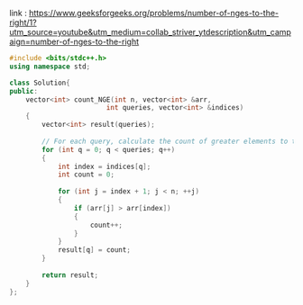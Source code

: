 
link : https://www.geeksforgeeks.org/problems/number-of-nges-to-the-right/1?utm_source=youtube&utm_medium=collab_striver_ytdescription&utm_campaign=number-of-nges-to-the-right
```cpp
#include <bits/stdc++.h>
using namespace std;

class Solution{
public:
    vector<int> count_NGE(int n, vector<int> &arr, 
                        int queries, vector<int> &indices) 
    {
        vector<int> result(queries);
        
        // For each query, calculate the count of greater elements to the right
        for (int q = 0; q < queries; q++) 
        {
            int index = indices[q];
            int count = 0;
            
            for (int j = index + 1; j < n; ++j) 
            {
                if (arr[j] > arr[index]) 
                {
                    count++;
                }
            }
            result[q] = count;
        }
        
        return result;
    }
};

```
